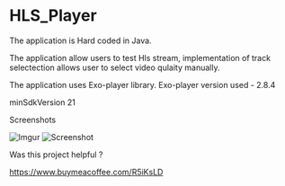 # HLS_Player
The application is Hard coded in Java.

The application allow users to test Hls stream, implementation of track selectection allows user to select video qulaity manually.

The application uses Exo-player library.
Exo-player version used - 2.8.4

minSdkVersion 21

Screenshots

![Imgur](https://i.imgur.com/3TJu8Zu.png)
![Screenshot](https://i.imgur.com/R4CFl2A.png)

Was this project helpful ? 

https://www.buymeacoffee.com/R5iKsLD
